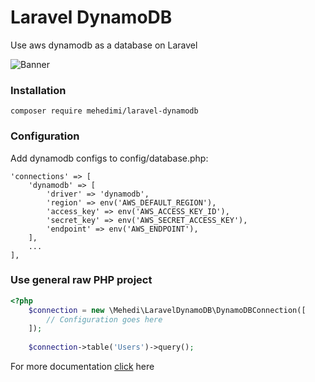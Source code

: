 # Laravel DynamoDB
Use aws dynamodb as a database on Laravel

![Banner](https://banners.beyondco.de/Laravel%20DynamoDB.png?theme=light&packageManager=composer+require&packageName=mehedimi%2Flaravel-dynamodb&pattern=architect&style=style_1&description=Use+aws+dynamodb+on+Laravel&md=1&showWatermark=0&fontSize=100px&images=document-search)

### Installation
```shell
composer require mehedimi/laravel-dynamodb
```
### Configuration
Add dynamodb configs to config/database.php:
```
'connections' => [
    'dynamodb' => [
        'driver' => 'dynamodb',
        'region' => env('AWS_DEFAULT_REGION'),
        'access_key' => env('AWS_ACCESS_KEY_ID'),
        'secret_key' => env('AWS_SECRET_ACCESS_KEY'),
        'endpoint' => env('AWS_ENDPOINT'),
    ],
    ...
],
```

### Use general raw PHP project
```php
<?php
    $connection = new \Mehedi\LaravelDynamoDB\DynamoDBConnection([
        // Configuration goes here
    ]);
    
    $connection->table('Users')->query();
```

For more documentation [click](https://github.com/mehedimi/laravel-dynamodb/wiki) here